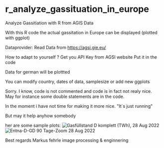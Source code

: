 # r_analyze_gassituation_in_europe
Analyze Gassitiation with R from AGIS Data

With this R code the actual gassitation in Europe can be displayed (plotted with ggplot)

Dataprovider:
Read Data from
https://agsi.gie.eu/

How to adapt to yourself ?
Get you API Key from AGSI website
Put it in the code

Data for german will be plottted

You can modify country, dates of data, samplesize or add new ggplots

Sorry. I know, code is not commented and code is in fact not realy nice. May for instance some double statements are in the code.

In the moment i have not time for making it more nice. "It´s just running"

But may it help anyhow somebody


her are some sample plots:
![Gasfüllstand D komplett (TWh),  28 Aug 2022 ](https://user-images.githubusercontent.com/5185093/187093173-c93bab27-988c-4939-8d60-f2fcd1a6b243.jpg)
![Entna-D-GD 90 Tage-Zoom 28 Aug 2022 ](https://user-images.githubusercontent.com/5185093/187093131-de162b25-60f2-4939-a03d-ffdbc4687662.jpg)


Best regards
Markus fehrle
image processing & enginnering
